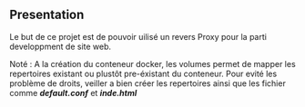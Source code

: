 ## Presentation 
Le but de ce projet est de pouvoir uilisé un revers Proxy
pour la parti developpment de site web.

Noté : A la création du conteneur docker, les volumes permet de mapper les repertoires
existant ou plustôt pre-éxistant du conteneur. 
Pour evité les problème de droits, veiller a bien créer les repertoires ainsi que les 
fichier comme ***default.conf*** et ***inde.html***
